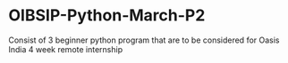 # OIBSIP-Python-March-P2
Consist of 3 beginner python program that are to be considered for Oasis India 4 week remote internship
